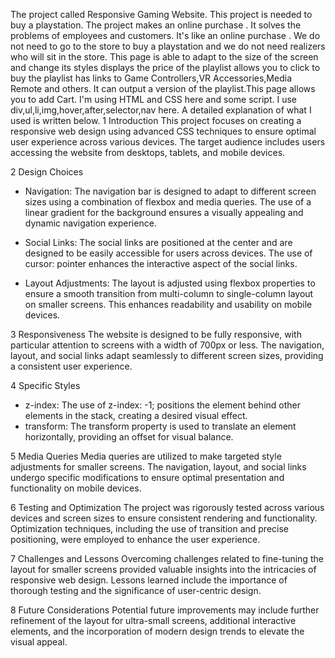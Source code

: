 The project called Responsive Gaming Website.
This project is needed to buy a playstation. The project makes an online purchase
. It solves the problems of employees and customers. It's like an online purchase
. We do not need to go to the store to buy a playstation and we do not need
realizers who will sit in the store.
This page is able to adapt to the size of the screen
and change its styles displays the price of the playlist
allows you to click to buy the playlist
has links to Game Controllers,VR Accessories,Media Remote and others.
It can output a version of the playlist.This page allows you to add Cart.
I'm using HTML and CSS here and some script.
I use div,ul,li,img,hover,after,selector,nav
here. A detailed explanation of what I used is written below.
1 Introduction
This project focuses on creating a responsive web design using advanced CSS techniques to ensure optimal user experience across various devices. The target audience includes users accessing the website from desktops, tablets, and mobile devices.

2 Design Choices
- Navigation: The navigation bar is designed to adapt to different screen sizes using a combination of flexbox and media queries. The use of a linear gradient for the background ensures a visually appealing and dynamic navigation experience.

- Social Links: The social links are positioned at the center and are designed to be easily accessible for users across devices. The use of cursor: pointer enhances the interactive aspect of the social links.

- Layout Adjustments: The layout is adjusted using flexbox properties to ensure a smooth transition from multi-column to single-column layout on smaller screens. This enhances readability and usability on mobile devices.

3 Responsiveness
The website is designed to be fully responsive, with particular attention to screens with a width of 700px or less. The navigation, layout, and social links adapt seamlessly to different screen sizes, providing a consistent user experience.

4 Specific Styles
- z-index: The use of z-index: -1; positions the element behind other elements in the stack, creating a desired visual effect.
- transform: The transform property is used to translate an element horizontally, providing an offset for visual balance.

5 Media Queries
Media queries are utilized to make targeted style adjustments for smaller screens. The navigation, layout, and social links undergo specific modifications to ensure optimal presentation and functionality on mobile devices.

6 Testing and Optimization
The project was rigorously tested across various devices and screen sizes to ensure consistent rendering and functionality. Optimization techniques, including the use of transition and precise positioning, were employed to enhance the user experience.

7 Challenges and Lessons
Overcoming challenges related to fine-tuning the layout for smaller screens provided valuable insights into the intricacies of responsive web design. Lessons learned include the importance of thorough testing and the significance of user-centric design.

8 Future Considerations
Potential future improvements may include further refinement of the layout for ultra-small screens, additional interactive elements, and the incorporation of modern design trends to elevate the visual appeal.
